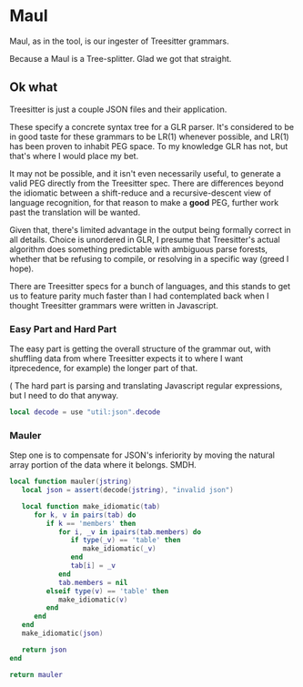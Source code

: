 # Maul


  Maul, as in the tool, is our ingester of Treesitter grammars\.

Because a Maul is a Tree\-splitter\.  Glad we got that straight\.


## Ok what

Treesitter is just a couple JSON files and their application\.

These specify a concrete syntax tree for a GLR parser\.  It's considered to be
in good taste for these grammars to be LR\(1\) whenever possible, and LR\(1\) has
been proven to inhabit PEG space\.  To my knowledge GLR has not, but that's
where I would place my bet\.

It may not be possible, and it isn't even necessarily useful, to generate a
valid PEG directly from the Treesitter spec\.  There are differences beyond the
idiomatic between a shift\-reduce and a recursive\-descent view of language
recognition, for that reason to make a **good** PEG, further work past the
translation will be wanted\.

Given that, there's limited advantage in the output being formally correct in
all details\.  Choice is unordered in GLR, I presume that Treesitter's actual
algorithm does something predictable with ambiguous parse forests, whether
that be refusing to compile, or resolving in a specific way \(greed I hope\)\.

There are Treesitter specs for a bunch of languages, and this stands to get
us to feature parity much faster than I had contemplated back when I thought
Treesitter grammars were written in Javascript\.


### Easy Part and Hard Part

The easy part is getting the overall structure of the grammar out, with
shuffling data from where Treesitter expects it to where I want itprecedence, for example\) the longer part of that\.

\(
The hard part is parsing and translating Javascript regular expressions, but
I need to do that anyway\.

```lua
local decode = use "util:json".decode
```


### Mauler

Step one is to compensate for JSON's inferiority by moving the natural array
portion of the data where it belongs\. SMDH\.

```lua
local function mauler(jstring)
   local json = assert(decode(jstring), "invalid json")

   local function make_idiomatic(tab)
      for k, v in pairs(tab) do
         if k == 'members' then
            for i, _v in ipairs(tab.members) do
               if type(_v) == 'table' then
                  make_idiomatic(_v)
               end
               tab[i] = _v
            end
            tab.members = nil
         elseif type(v) == 'table' then
            make_idiomatic(v)
         end
      end
   end
   make_idiomatic(json)

   return json
end
```

```lua
return mauler
```
